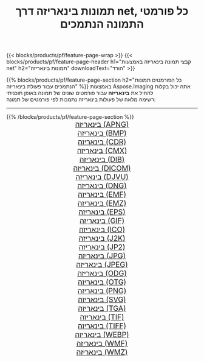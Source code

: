 ﻿---
title: תמונות בינאריזה דרך net, כל פורמטי התמונה הנתמכים 
weight: 3920
url: /he/net/binarize 
lang: he
langdirlevel: 2
locales: zh-hans,ja,it,ru,de,es,fr,nl,id,lt,pl,pt,vi,tr,ko,zh-hant,ar,hi,th,sv,cs,uk,he
description: באמצעות Aspose.Imaging תוכל בקלות בינאריזה תמונות באמצעות net
---

{{< blocks/products/pf/feature-page-wrap >}}
{{< blocks/products/pf/feature-page-header h1="קבצי תמונה בינאריזה באמצעות net" h2="תמונות בינאריזה" downloadText="הורד" >}}


{{% blocks/products/pf/feature-page-section  h2="כל הפורמטים  תמונות הנתמכים עבור פעולת בינאריזה" %}}
באמצעות Aspose.Imaging אתה יכול בקלות להחיל את **בינאריזה** עבור פורמטים שונים של תמונה באופן תוכניתי
<br/>
רשימה מלאה של פעולות בינאריזה נתמכות לפי פורמטים של תמונה:
<hr/>
{{% /blocks/products/pf/feature-page-section %}}
<div class="container-fluid productfamilypage bg-gray">
    <div class="convertypes bg-gray agp-content section">
        <div class="container">
		<div class="row other-converters" style="gap: 10px;font-size: 19px;text-align:center;">
		    <div class='col-md-2 other-converter remove-lp remove-rp'><a href="/imaging/he/net/binarize/apng" style="padding:15px;">בינאריזה (APNG)</a></div><div class='col-md-2 other-converter remove-lp remove-rp'><a href="/imaging/he/net/binarize/bmp" style="padding:15px;">בינאריזה (BMP)</a></div><div class='col-md-2 other-converter remove-lp remove-rp'><a href="/imaging/he/net/binarize/cdr" style="padding:15px;">בינאריזה (CDR)</a></div><div class='col-md-2 other-converter remove-lp remove-rp'><a href="/imaging/he/net/binarize/cmx" style="padding:15px;">בינאריזה (CMX)</a></div><div class='col-md-2 other-converter remove-lp remove-rp'><a href="/imaging/he/net/binarize/dib" style="padding:15px;">בינאריזה (DIB)</a></div><div class='col-md-2 other-converter remove-lp remove-rp'><a href="/imaging/he/net/binarize/dicom" style="padding:15px;">בינאריזה (DICOM)</a></div><div class='col-md-2 other-converter remove-lp remove-rp'><a href="/imaging/he/net/binarize/djvu" style="padding:15px;">בינאריזה (DJVU)</a></div><div class='col-md-2 other-converter remove-lp remove-rp'><a href="/imaging/he/net/binarize/dng" style="padding:15px;">בינאריזה (DNG)</a></div><div class='col-md-2 other-converter remove-lp remove-rp'><a href="/imaging/he/net/binarize/emf" style="padding:15px;">בינאריזה (EMF)</a></div><div class='col-md-2 other-converter remove-lp remove-rp'><a href="/imaging/he/net/binarize/emz" style="padding:15px;">בינאריזה (EMZ)</a></div><div class='col-md-2 other-converter remove-lp remove-rp'><a href="/imaging/he/net/binarize/eps" style="padding:15px;">בינאריזה (EPS)</a></div><div class='col-md-2 other-converter remove-lp remove-rp'><a href="/imaging/he/net/binarize/gif" style="padding:15px;">בינאריזה (GIF)</a></div><div class='col-md-2 other-converter remove-lp remove-rp'><a href="/imaging/he/net/binarize/ico" style="padding:15px;">בינאריזה (ICO)</a></div><div class='col-md-2 other-converter remove-lp remove-rp'><a href="/imaging/he/net/binarize/j2k" style="padding:15px;">בינאריזה (J2K)</a></div><div class='col-md-2 other-converter remove-lp remove-rp'><a href="/imaging/he/net/binarize/jp2" style="padding:15px;">בינאריזה (JP2)</a></div><div class='col-md-2 other-converter remove-lp remove-rp'><a href="/imaging/he/net/binarize/jpg" style="padding:15px;">בינאריזה (JPG)</a></div><div class='col-md-2 other-converter remove-lp remove-rp'><a href="/imaging/he/net/binarize/jpeg" style="padding:15px;">בינאריזה (JPEG)</a></div><div class='col-md-2 other-converter remove-lp remove-rp'><a href="/imaging/he/net/binarize/odg" style="padding:15px;">בינאריזה (ODG)</a></div><div class='col-md-2 other-converter remove-lp remove-rp'><a href="/imaging/he/net/binarize/otg" style="padding:15px;">בינאריזה (OTG)</a></div><div class='col-md-2 other-converter remove-lp remove-rp'><a href="/imaging/he/net/binarize/png" style="padding:15px;">בינאריזה (PNG)</a></div><div class='col-md-2 other-converter remove-lp remove-rp'><a href="/imaging/he/net/binarize/svg" style="padding:15px;">בינאריזה (SVG)</a></div><div class='col-md-2 other-converter remove-lp remove-rp'><a href="/imaging/he/net/binarize/tga" style="padding:15px;">בינאריזה (TGA)</a></div><div class='col-md-2 other-converter remove-lp remove-rp'><a href="/imaging/he/net/binarize/tif" style="padding:15px;">בינאריזה (TIF)</a></div><div class='col-md-2 other-converter remove-lp remove-rp'><a href="/imaging/he/net/binarize/tiff" style="padding:15px;">בינאריזה (TIFF)</a></div><div class='col-md-2 other-converter remove-lp remove-rp'><a href="/imaging/he/net/binarize/webp" style="padding:15px;">בינאריזה (WEBP)</a></div><div class='col-md-2 other-converter remove-lp remove-rp'><a href="/imaging/he/net/binarize/wmf" style="padding:15px;">בינאריזה (WMF)</a></div><div class='col-md-2 other-converter remove-lp remove-rp'><a href="/imaging/he/net/binarize/wmz" style="padding:15px;">בינאריזה (WMZ)</a></div>
                </div>
        </div>
    </div>
</div>
<br/>
